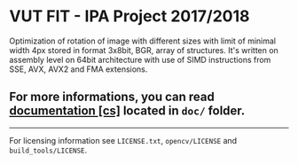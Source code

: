 VUT FIT - IPA Project 2017/2018
===============================

Optimization of rotation of image with different sizes with limit of minimal width 4px stored in format 3x8bit, BGR, array of structures. It's written on assembly level on 64bit architecture with use of SIMD instructions from SSE, AVX, AVX2 and FMA extensions.

## For more informations, you can read [documentation [cs]](https://github.com/Aroidzap/VUT-FIT-IPA-Project-2017-2018/blob/master/doc/xpazdi02.pdf) located in `doc/` folder.
----------------------------------------------------------------------------------------
For licensing information see `LICENSE.txt`, `opencv/LICENSE` and `build_tools/LICENSE`.
